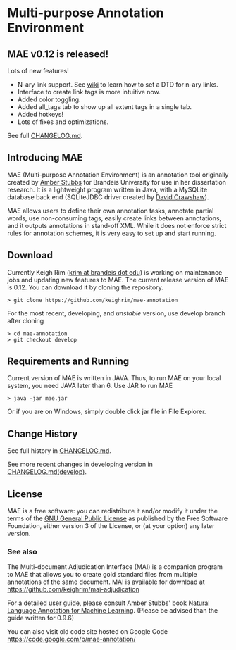 # Multi-purpose Annotation Environment

## MAE v0.12 is released!
Lots of new features!

* N-ary link support. See [wiki](https://github.com/keighrim/mae-annotation/wiki/Defining-an-Annotation-Task-%28defining-a-DTD-file%29) to learn how to set a DTD for n-ary links.
* Interface to create link tags is more intuitive now. 
* Added color toggling.
* Added all_tags tab to show up all extent tags in a single tab.
* Added hotkeys!
* Lots of fixes and optimizations.

See full [CHANGELOG.md](https://github.com/keighrim/mae-annotation/blob/master/CHANGELOG.md).

## Introducing MAE
MAE (Multi-purpose Annotation Environment) is an annotation tool originally created by [Amber Stubbs](http://amberstubbs.net) for Brandeis University for use in her dissertation research. It is a lightweight program written in Java, with a MySQLite database back end (SQLiteJDBC driver created by [David Crawshaw](http://www.zentus.com/sqlitejdbc/)).

MAE allows users to define their own annotation tasks, annotate partial words, use non-consuming tags, easily create links between annotations, and it outputs annotations in stand-off XML. While it does not enforce strict rules for annotation schemes, it is very easy to set up and start running.

## Download
Currently Keigh Rim ([krim at brandeis dot edu](mailto:krim@brandeis.edu)) is working on maintenance jobs and updating new features to MAE. The current release version of MAE is 0.12. You can download it by cloning the repository.

    > git clone https://github.com/keighrim/mae-annotation
   
For the most recent, developing, and *unstable* version, use develop branch after cloning
    
    > cd mae-annotation
    > git checkout develop

## Requirements and Running
Current version of MAE is written in JAVA. Thus, to run MAE on your local system, you need JAVA later than 6.
Use JAR to run MAE
    
    > java -jar mae.jar

Or if you are on Windows, simply double click jar file in File Explorer.

## Change History
See full history in [CHANGELOG.md](https://github.com/keighrim/mae-annotation/blob/master/CHANGELOG.md).

See more recent changes in developing version in [CHANGELOG.md(develop)](https://github.com/keighrim/mae-annotation/blob/develop/CHANGELOG.md).

## License
MAE is a free software: you can redistribute it and/or modify it under the terms of the [GNU General Public License](http://www.gnu.org/licenses/gpl.html) as published by the Free Software Foundation, either version 3 of the License, or (at your option) any later version.

### See also
The Multi-document Adjudication Interface (MAI) is a companion program to MAE that allows you to create gold standard files from multiple annotations of the same document. MAI is available for download at  https://github.com/keighrim/mai-adjudication

For a detailed user guide, please consult Amber Stubbs' book [Natural Language Annotation for Machine Learning](http://www.amazon.com/Natural-Language-Annotation-Machine-Learning/dp/1449306667/). (Please be advised than the guide written for 0.9.6)

You can also visit old code site hosted on Google Code https://code.google.com/p/mae-annotation/


